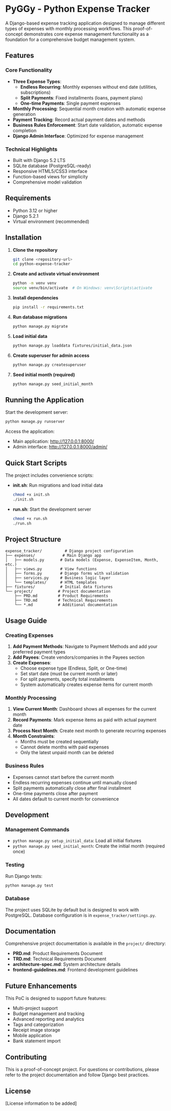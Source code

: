 # PyGGy - Python Expense Tracker

A Django-based expense tracking application designed to manage different types of expenses with monthly processing workflows. This proof-of-concept demonstrates core expense management functionality as a foundation for a comprehensive budget management system.

## Features

### Core Functionality
- **Three Expense Types**:
  - **Endless Recurring**: Monthly expenses without end date (utilities, subscriptions)
  - **Split Payments**: Fixed installments (loans, payment plans)
  - **One-time Payments**: Single payment expenses
- **Monthly Processing**: Sequential month creation with automatic expense generation
- **Payment Tracking**: Record actual payment dates and methods
- **Business Rules Enforcement**: Start date validation, automatic expense completion
- **Django Admin Interface**: Optimized for expense management

### Technical Highlights
- Built with Django 5.2 LTS
- SQLite database (PostgreSQL-ready)
- Responsive HTML5/CSS3 interface
- Function-based views for simplicity
- Comprehensive model validation

## Requirements

- Python 3.12 or higher
- Django 5.2.1
- Virtual environment (recommended)

## Installation

1. **Clone the repository**
   ```bash
   git clone <repository-url>
   cd python-expense-tracker
   ```

2. **Create and activate virtual environment**
   ```bash
   python -m venv venv
   source venv/bin/activate  # On Windows: venv\Scripts\activate
   ```

3. **Install dependencies**
   ```bash
   pip install -r requirements.txt
   ```

4. **Run database migrations**
   ```bash
   python manage.py migrate
   ```

5. **Load initial data**
   ```bash
   python manage.py loaddata fixtures/initial_data.json
   ```

6. **Create superuser for admin access**
   ```bash
   python manage.py createsuperuser
   ```

7. **Seed initial month (required)**
   ```bash
   python manage.py seed_initial_month
   ```

## Running the Application

Start the development server:
```bash
python manage.py runserver
```

Access the application:
- Main application: http://127.0.0.1:8000/
- Admin interface: http://127.0.0.1:8000/admin/

## Quick Start Scripts

The project includes convenience scripts:

- **init.sh**: Run migrations and load initial data
  ```bash
  chmod +x init.sh
  ./init.sh
  ```

- **run.sh**: Start the development server
  ```bash
  chmod +x run.sh
  ./run.sh
  ```

## Project Structure

```
expense_tracker/          # Django project configuration
├── expenses/            # Main Django app
│   ├── models.py       # Data models (Expense, ExpenseItem, Month, etc.)
│   ├── views.py        # View functions
│   ├── forms.py        # Django forms with validation
│   ├── services.py     # Business logic layer
│   └── templates/      # HTML templates
├── fixtures/           # Initial data fixtures
└── project/           # Project documentation
    ├── PRD.md         # Product Requirements
    ├── TRD.md         # Technical Requirements
    └── *.md           # Additional documentation
```

## Usage Guide

### Creating Expenses

1. **Add Payment Methods**: Navigate to Payment Methods and add your preferred payment types
2. **Add Payees**: Create vendors/companies in the Payees section
3. **Create Expenses**: 
   - Choose expense type (Endless, Split, or One-time)
   - Set start date (must be current month or later)
   - For split payments, specify total installments
   - System automatically creates expense items for current month

### Monthly Processing

1. **View Current Month**: Dashboard shows all expenses for the current month
2. **Record Payments**: Mark expense items as paid with actual payment date
3. **Process Next Month**: Create next month to generate recurring expenses
4. **Month Constraints**:
   - Months must be created sequentially
   - Cannot delete months with paid expenses
   - Only the latest unpaid month can be deleted

### Business Rules

- Expenses cannot start before the current month
- Endless recurring expenses continue until manually closed
- Split payments automatically close after final installment
- One-time payments close after payment
- All dates default to current month for convenience

## Development

### Management Commands

- `python manage.py setup_initial_data`: Load all initial fixtures
- `python manage.py seed_initial_month`: Create the initial month (required once)

### Testing

Run Django tests:
```bash
python manage.py test
```

### Database

The project uses SQLite by default but is designed to work with PostgreSQL. Database configuration is in `expense_tracker/settings.py`.

## Documentation

Comprehensive project documentation is available in the `project/` directory:
- **PRD.md**: Product Requirements Document
- **TRD.md**: Technical Requirements Document
- **architecture-spec.md**: System architecture details
- **frontend-guidelines.md**: Frontend development guidelines

## Future Enhancements

This PoC is designed to support future features:
- Multi-project support
- Budget management and tracking
- Advanced reporting and analytics
- Tags and categorization
- Receipt image storage
- Mobile application
- Bank statement import

## Contributing

This is a proof-of-concept project. For questions or contributions, please refer to the project documentation and follow Django best practices.

## License

[License information to be added]
